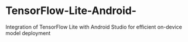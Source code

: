 # TensorFlow-Lite-Android-
Integration of TensorFlow Lite with Android Studio for efficient on-device model deployment
